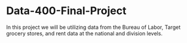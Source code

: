 # Data-400-Final-Project


In this project we will be utilizing data from the Bureau of Labor, Target grocery stores, and rent data at the national and division levels. 
